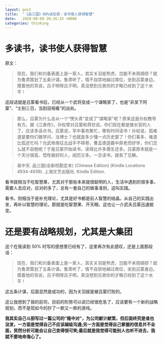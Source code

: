 ```yaml
---
layout: post
title:  "《品三国》60%读后感：读书使人获得智慧"
date:   2020-08-09 20:26:25 +0800
categories: thinking
---
```


# 多读书，读书使人获得智慧

原文：

> 现在，我们和刘备表面上是一家人，其实关羽是熊虎，岂能不未雨绸缪？就为鲁肃策划了五条计谋。鲁肃听了，情不自禁地越过席位，坐到吕蒙身边，摸着他的背说，吕子明呀吕子明，真没想到兄弟你的才略已经到了这个水平！

这段话就是吕蒙看书后，已经从一个武将变成一个谋略家了，也是“非吴下阿蒙”、“士别三日，当刮目相看”的出处。

> 那么，吕蒙为什么会从一个“愣头青”变成了“谋略家”呢？原来这是孙权教导有方。据《江表传》，孙权曾对吕蒙和蒋钦说，你们现在都是做长官的人了，应该多读点书。吕蒙说，军中事务繁忙，哪有时间读书！孙权说，孤难道是要你们做学问、当博士？也就是多少懂一点历史罢了！你们事多，难道比孤还忙吗？光武帝南征北战手不释卷，曹孟德逐鹿中原老而好学，你们怎么就不自勉呢？于是吕蒙开始读书，读得比许多儒生还多。吕蒙原本就是一个天分很高、悟性极好的人，阅历又多。一旦读书，就有了见解。

> 易中天. 品三国(全新校勘定本) (Chinese Edition) (Kindle Locations 4934-4939). 上海文艺出版社. Kindle Edition.

看书就相当于吃智慧果，尤其对于那些本来就很聪明的人，生活中遇到的很多事，需要人去应对，应对的多了，总有一套自己的做事准则，这叫实践。

看书，则相当于是补充理论，尤其是好书都是前人智慧的结晶，从自己的实践出发，再补以智慧的理论，那就是吃智慧果、开天眼。这也让一介武夫吕蒙迅速蜕变。

# 还是要有战略规划，尤其是大集团

这个在我读到 50% 时写的感想里已经有了，这里再次有此感叹，还是上面那段话：

> 现在，我们和刘备表面上是一家人，其实关羽是熊虎，岂能不未雨绸缪？就为鲁肃策划了五条计谋。鲁肃听了，情不自禁地越过席位，坐到吕蒙身边，摸着他的背说，吕子明呀吕子明，真没想到兄弟你的才略已经到了这个水平！

这五条计谋，后面显然是成功的，因为关羽就是被吕蒙打败的。

这让我想到了我的前司，目前的形势可以说已经很危急了，应该要有一个新的战略规划，而不是现如今的抄了一款又一款的游戏。

**我其实自己斗胆写过一篇公司的“隆中对”，为公司献计献策，但后面终究是谁也没发，一方面是觉得自己不应该越级沟通;另一方面是觉得自己掌握的信息并不全面，贸然分析可能会让自己变得很可笑;最后就是我觉得可能别人也听不进去，我就不要地命海心了。**
